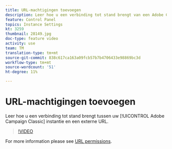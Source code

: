 ```yaml
---
title: URL-machtigingen toevoegen
description: Leer hoe u een verbinding tot stand brengt van een Adobe Campaign Classic-instantie naar een externe URL.
feature: Control Panel
topics: Instance Settings
kt: 3259
thumbnail: 28149.jpg
doc-type: feature video
activity: use
team: TM
translation-type: tm+mt
source-git-commit: 838c617ca163a09fcb57b7b4706433e98869bc3d
workflow-type: tm+mt
source-wordcount: '51'
ht-degree: 11%

---
```



# URL-machtigingen toevoegen

Leer hoe u een verbinding tot stand brengt tussen uw [!UICONTROL Adobe Campaign Classic] instantie en een externe URL.

>[!VIDEO](https://video.tv.adobe.com/v/28149?quality=12)

For more information please see [URL permissions](https://docs.adobe.com/content/help/en/control-panel/using/instances-settings/url-permissions.html).
